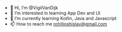 - 👋 Hi, I’m @VigilVanDijk
- 👀 I’m interested in learning App Dev and UI
- 🌱 I’m currently learning Kotlin, Java and Javascript 
- 📫 How to reach me rohitjoshislav@gmail.com

<!---
VigilVanDijk/VigilVanDijk is a ✨ special ✨ repository because its `README.md` (this file) appears on your GitHub profile.
You can click the Preview link to take a look at your changes.
--->
